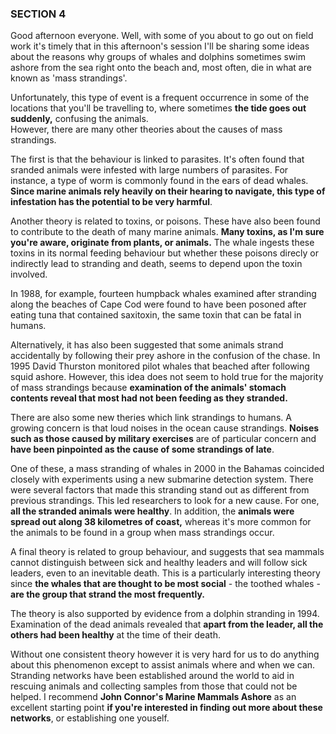 ### SECTION 4    
Good afternoon everyone. Well, with some of you about to go out on field work it's timely that in this afternoon's session I'll be sharing some ideas about the reasons why groups of whales and dolphins sometimes swim ashore from the sea right onto the beach and, most often, die in what are known as 'mass strandings'.  
  
Unfortunately, this type of event is a frequent occurrence in some of the locations that you'll be travelling to, where sometimes **the tide goes out suddenly,** confusing the animals.  
However, there are many other theories about the causes of mass strandings.  
  
The first is that the behaviour is linked to parasites. It's often found that sranded animals were infested with large numbers of parasites. For instance, a type of worm is commonly found in the ears of dead whales. **Since marine animals rely heavily on their hearing to navigate, this type of infestation has the potential to be very harmful**.  
  
Another theory is related to toxins, or poisons. These have also been found to contribute to the death of many marine animals. **Many toxins, as I'm sure you're aware, originate from plants, or animals.** The whale ingests these toxins in its normal feeding behaviour but whether these poisons direcly or indirectly lead to stranding and death, seems to depend upon the toxin involved.  
  
In 1988, for example, fourteen humpback whales examined after stranding along the beaches of Cape Cod were found to have been posoned after eating tuna that contained saxitoxin, the same toxin that can be fatal in humans.  
  
Alternatively, it has also been suggested that some animals strand accidentally by following their prey ashore in the confusion of the chase. In 1995 David Thurston monitored pilot whales that beached after following squid ashore. However, this idea does not seem to hold true for the majority of mass strandings because **examination of the animals' stomach contents reveal that most had not been feeding as they stranded.**  
  
There are also some new theries which link strandings to humans. A growing concern is that loud noises in the ocean cause strandings. **Noises such as those caused by military exercises** are of particular concern and **have been pinpointed as the cause of some strandings of late**.  
  
One of these, a mass stranding of whales in 2000 in the Bahamas coincided closely with experiments using a new submarine detection system. There were several factors that made this stranding stand out as different from previous strandings. This led researchers to look for a new cause. For one, **all the stranded animals were healthy**. In addition, the **animals were spread out along 38 kilometres of coast,** whereas it's more common for the animals to be found in a group when mass strandings occur.  
  
A final theory is related to group behaviour, and suggests that sea mammals cannot distinguish between sick and healthy leaders and will follow sick leaders, even to an inevitable death. This is a particularly interesting theory since **the whales that are thought to be most social** - the toothed whales - **are the group that strand the most frequently.**  
  
The theory is also supported by evidence from a dolphin stranding in 1994. Examination of the dead animals revealed that **apart from the leader, all the others had been healthy** at the time of their death.  
  
Without one consistent theory however it is very hard for us to do anything about this phenomenon except to assist animals where and when we can. Stranding networks have been established around the world to aid in rescuing animals and collecting samples from those that could not be helped. I recommend **John Connor's Marine Mammals Ashore** as an excellent starting point **if you're interested in finding out more about these networks**, or establishing one youself.  

